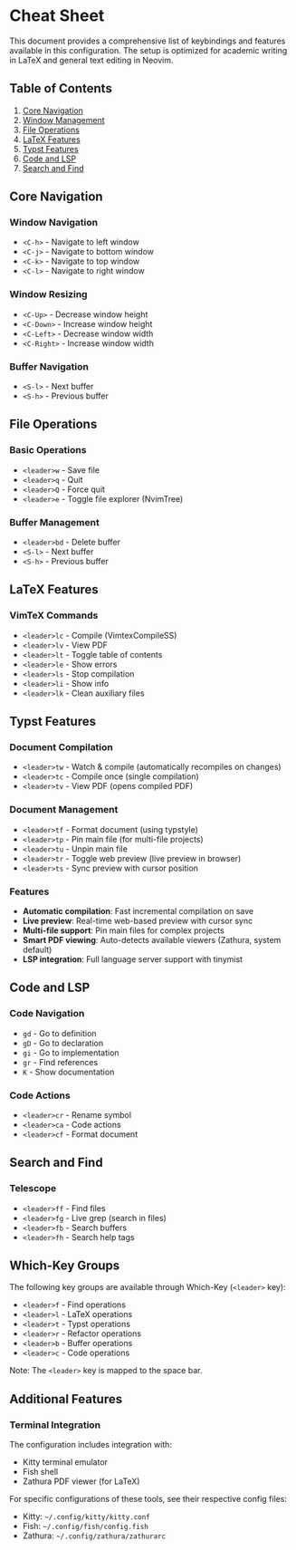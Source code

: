 # Cheat Sheet

This document provides a comprehensive list of keybindings and features available in this configuration. The setup is optimized for academic writing in LaTeX and general text editing in Neovim.

## Table of Contents

1. [Core Navigation](#core-navigation)
2. [Window Management](#window-management)
3. [File Operations](#file-operations)
4. [LaTeX Features](#latex-features)
5. [Typst Features](#typst-features)
6. [Code and LSP](#code-and-lsp)
7. [Search and Find](#search-and-find)

## Core Navigation

### Window Navigation
- `<C-h>` - Navigate to left window
- `<C-j>` - Navigate to bottom window
- `<C-k>` - Navigate to top window
- `<C-l>` - Navigate to right window

### Window Resizing
- `<C-Up>` - Decrease window height
- `<C-Down>` - Increase window height
- `<C-Left>` - Decrease window width
- `<C-Right>` - Increase window width

### Buffer Navigation
- `<S-l>` - Next buffer
- `<S-h>` - Previous buffer

## File Operations

### Basic Operations
- `<leader>w` - Save file
- `<leader>q` - Quit
- `<leader>Q` - Force quit
- `<leader>e` - Toggle file explorer (NvimTree)

### Buffer Management
- `<leader>bd` - Delete buffer
- `<S-l>` - Next buffer
- `<S-h>` - Previous buffer

## LaTeX Features

### VimTeX Commands
- `<leader>lc` - Compile (VimtexCompileSS)
- `<leader>lv` - View PDF
- `<leader>lt` - Toggle table of contents
- `<leader>le` - Show errors
- `<leader>ls` - Stop compilation
- `<leader>li` - Show info
- `<leader>lk` - Clean auxiliary files

## Typst Features

### Document Compilation
- `<leader>tw` - Watch & compile (automatically recompiles on changes)
- `<leader>tc` - Compile once (single compilation)
- `<leader>tv` - View PDF (opens compiled PDF)

### Document Management
- `<leader>tf` - Format document (using typstyle)
- `<leader>tp` - Pin main file (for multi-file projects)
- `<leader>tu` - Unpin main file
- `<leader>tr` - Toggle web preview (live preview in browser)
- `<leader>ts` - Sync preview with cursor position

### Features
- **Automatic compilation**: Fast incremental compilation on save
- **Live preview**: Real-time web-based preview with cursor sync
- **Multi-file support**: Pin main files for complex projects
- **Smart PDF viewing**: Auto-detects available viewers (Zathura, system default)
- **LSP integration**: Full language server support with tinymist

## Code and LSP

### Code Navigation
- `gd` - Go to definition
- `gD` - Go to declaration
- `gi` - Go to implementation
- `gr` - Find references
- `K` - Show documentation

### Code Actions
- `<leader>cr` - Rename symbol
- `<leader>ca` - Code actions
- `<leader>cf` - Format document

## Search and Find

### Telescope
- `<leader>ff` - Find files
- `<leader>fg` - Live grep (search in files)
- `<leader>fb` - Search buffers
- `<leader>fh` - Search help tags

## Which-Key Groups

The following key groups are available through Which-Key (`<leader>` key):
- `<leader>f` - Find operations
- `<leader>l` - LaTeX operations
- `<leader>t` - Typst operations
- `<leader>r` - Refactor operations
- `<leader>b` - Buffer operations
- `<leader>c` - Code operations

Note: The `<leader>` key is mapped to the space bar.

## Additional Features

### Terminal Integration
The configuration includes integration with:
- Kitty terminal emulator
- Fish shell
- Zathura PDF viewer (for LaTeX)

For specific configurations of these tools, see their respective config files:
- Kitty: `~/.config/kitty/kitty.conf`
- Fish: `~/.config/fish/config.fish`
- Zathura: `~/.config/zathura/zathurarc`




